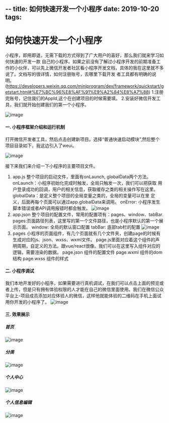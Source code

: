--
title: 如何快速开发一个小程序
date: 2019-10-20
tags:
---
# 如何快速开发一个小程序
小程序，即用即退，无需下载的方式得到了广大用户的喜好，那么我们就来学习如何快速的开发一款
自己的小程序。如果之前没有了解过小程序开发的前期准备工作的小伙伴，可以先上微信开发者社区看小程序开发文档，具体的我在这里就不多说了。文档写的很详情，如何注册账号，去哪里下载开发
者工具都有明确的说明。(https://developers.weixin.qq.com/miniprogram/dev/framework/quickstart/getstart.html#%E7%BC%96%E8%AF%91%E9%A2%84%E8%A7%88)
1.注册完账号，记住我们的AppId,这个在创建项目的时候需要填。
2.安装好微信开发工具，我们就开始创建我们的第一个小程序。

![image](https://github.com/Lincoln-xzc/-/blob/master/images/create.png)
#### 一. 小程序框架介绍和运行机制 
打开微信开发者工具，然后点击创建新项目。选择“普通快速启动模块”,然后整个项目目录如下，我这边引入了weui。

![image](https://github.com/Lincoln-xzc/-/blob/master/images/project.jpg)

接下来我们来介绍一下小程序的主要项目文件。
1. app.js
整个项目的启动文件，里面有onLaunch, globalData两个方法。
    onLaunch：小程序初始化完成时触发，全局只触发一次，我们可以把获取
用户登录成功的回调，用户的相关信息，获取缓存之类的相关操作写在这里。
    globalData：是定义整个项目的全局变量之类的，全局的变量可以在里
定义，后面再每个页面可以通过app.globalData来调用。
    onError: 小程序发生脚本错误或者API调用报错时都会触发。
![image](https://github.com/Lincoln-xzc/-/blob/master/images/app.jpg)
2. app.json
整个项目的配置文件，常用的配置项有：pages、window、tabBar.
   pages:页面路径列表，这里写的第一个文件路径，也是小程序默认的第一个展示页面。
   window: 全局的默认窗口配置
   tabBar: 底部tab栏的配置
 ![image](https://github.com/Lincoln-xzc/-/blob/master/images/setting.jpg)
3. pages
小程序的页面组件，有几个页面就有几个文件夹，创建page的时候有生成对应的js、json、wxss、wxml文件。
page.js里面对应着这个组件的声明周期，自定义的方法。跟vue/react很像。我们可以在这里写入组件对应的逻辑，需要渲染的数据。
page.json 组件的配置文件
page.wxml 组件的dom结构
page.wxss 组件的样式
#### 二. 小程序调试
   我们本地开发好的小程序，如果需要进行真机调试，在我们可以点击上面的预览或者上传，但是只有拥有体验权限的人才能在自己的微信里面使用。我们在微信公众平台上-项目成员添加对应体验人的微信，这样他就能体验的二维码在手机上面试用你开发的小程序了。
![image](https://github.com/Lincoln-xzc/-/blob/master/images/tiaoshi.jpg)
#### 三. 效果展示
##### 首页
![image](https://github.com/Lincoln-xzc/-/blob/master/images/home.png)
##### 分类
![image](https://github.com/Lincoln-xzc/-/blob/master/images/type.jpg)
##### 个人中心
![image](https://github.com/Lincoln-xzc/-/blob/master/images/index.jpg)
##### 个人信息编辑
![image](https://github.com/Lincoln-xzc/-/blob/master/images/edit.jpg)

    

  


